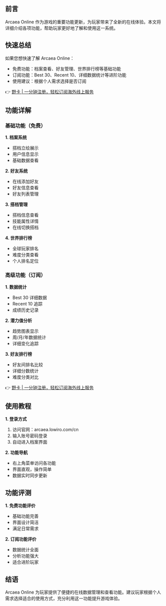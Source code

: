 ## 前言
Arcaea Online 作为游戏的重要功能更新，为玩家带来了全新的在线体验。本文将详细介绍各项功能，帮助玩家更好地了解和使用这一系统。

## 快速总结
如果您想快速了解 Arcaea Online：
- 免费功能：档案查看、好友管理、世界排行榜等基础功能
- 订阅功能：Best 30、Recent 10、详细数据统计等进阶功能
- 使用建议：根据个人需求选择是否订阅

👉 [野卡 | 一分钟注册，轻松订阅海外线上服务](https://bit.ly/bewildcard)

## 功能详解

### 基础功能（免费）

**1. 档案系统**
- 搭档立绘展示
- 用户信息显示
- 基础数据查看

**2. 好友系统**
- 在线添加好友
- 好友信息查看
- 好友列表管理

**3. 搭档管理**
- 搭档信息查看
- 技能属性详情
- 在线切换搭档

**4. 世界排行榜**
- 全球玩家排名
- 难度分类查看
- 个人排名定位

### 高级功能（订阅）

**1. 数据统计**
- Best 30 详细数据
- Recent 10 追踪
- 成绩历史记录

**2. 潜力值分析**
- 趋势图表显示
- 周/月/年数据统计
- 详细变化追踪

**3. 好友排行榜**
- 好友间排名比较
- 详细分数统计
- 难度分类对比

👉 [野卡 | 一分钟注册，轻松订阅海外线上服务](https://bit.ly/bewildcard)

## 使用教程

**1. 登录方式**
1. 访问官网：arcaea.lowiro.com/cn
2. 输入账号密码登录
3. 自动进入档案界面

**2. 功能导航**
- 右上角菜单访问各功能
- 界面直观，操作简单
- 数据实时同步更新

## 功能评测

**1. 免费功能评价**
- 基础功能完善
- 界面设计简洁
- 满足日常需求

**2. 订阅功能评价**
- 数据统计全面
- 分析功能强大
- 适合进阶玩家

## 结语
Arcaea Online 为玩家提供了便捷的在线数据管理和查看功能。建议玩家根据个人需求选择适合的使用方式，充分利用这一功能提升游戏体验。